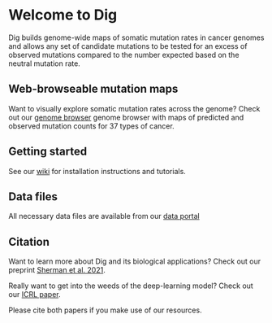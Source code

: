 # Welcome to Dig
Dig builds genome-wide maps of somatic mutation rates in cancer genomes and allows any set of candidate mutations to be tested for an excess of observed mutations compared to the number expected based on the neutral mutation rate.

## Web-browseable mutation maps
Want to visually explore somatic mutation rates across the genome? Check out our [genome browser](https://resgen.io/maxsh/Cancer_Mutation_Maps/views) genome browser with maps of predicted and observed mutation counts for 37 types of cancer.  

## Getting started
See our [wiki](https://github.com/maxwellsh/DIGDriver/wiki) for installation instructions and tutorials.

## Data files
All necessary data files are available from our [data portal](http://cb.csail.mit.edu/cb/DIG/downloads/)

## Citation
Want to learn more about Dig and its biological applications? Check out our preprint [Sherman et al. 2021](https://www.biorxiv.org/content/10.1101/2021.08.03.454669v1).

Really want to get into the weeds of the deep-learning model? Check out our [ICRL paper](https://openreview.net/forum?id=KtH8W3S_RE).

Please cite both papers if you make use of our resources. 
